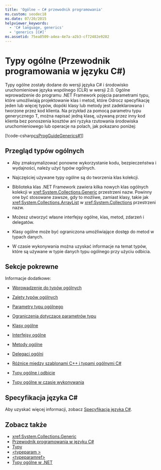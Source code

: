 ```yaml
---
title: 'Ogólne — C# przewodnik programowania'
ms.custom: seodec18
ms.date: 07/20/2015
helpviewer_keywords:
  - 'C# language, generics'
  - 'generics [C#]'
ms.assetid: 75ea8509-a4ea-4e7a-a2b3-cf72482e9282
---
```

# <a name="generics-c-programming-guide"></a>Typy ogólne (Przewodnik programowania w języku C#)
Typy ogólne zostały dodane do wersji języka C# i środowisko uruchomieniowe języka wspólnego (CLR) w wersji 2.0. Ogólne wprowadzenie do programu .NET Framework pojęcia parametrami typu, które umożliwiają projektowanie klas i metod, które Odrocz specyfikację jeden lub więcej typów, dopóki klasy lub metody jest zadeklarowana i tworzone przez kod klienta. Na przykład za pomocą parametru typu generycznego T, można napisać jedną klasę, używaną przez inny kod klienta bez ponoszenia kosztów ani ryzyka rzutowania środowiska uruchomieniowego lub operacje na polach, jak pokazano poniżej:  
  
 [!code-csharp[csProgGuideGenerics#1](~/samples/snippets/csharp/VS_Snippets_VBCSharp/csProgGuideGenerics/CS/Generics.cs#1)]  
  
## <a name="generics-overview"></a>Przegląd typów ogólnych  
  
-   Aby zmaksymalizować ponowne wykorzystanie kodu, bezpieczeństwa i wydajności, należy użyć typów ogólnych.  
  
-   Najczęściej używane typy ogólne są do tworzenia klas kolekcji.  
  
-   Biblioteka klas .NET Framework zawiera kilka nowych klas ogólnych kolekcji w <xref:System.Collections.Generic> przestrzeni nazw. Powinny one być stosowane zawsze, gdy to możliwe, zamiast klasy, takie jak <xref:System.Collections.ArrayList> w <xref:System.Collections> przestrzeni nazw.  
  
-   Możesz utworzyć własne interfejsy ogólne, klas, metod, zdarzeń i delegatów.  
  
-   Klasy ogólne może być ograniczona umożliwiające dostęp do metod w typach danych.  
  
-   W czasie wykonywania można uzyskać informacje na temat typów, które są używane w typie danych typu ogólnego przy użyciu odbicia.  
  
## <a name="related-sections"></a>Sekcje pokrewne  
 Informacje dodatkowe:  
  
-   [Wprowadzenie do typów ogólnych](../../../csharp/programming-guide/generics/introduction-to-generics.md)  
  
-   [Zalety typów ogólnych](../../../csharp/programming-guide/generics/benefits-of-generics.md)  
  
-   [Parametry typu ogólnego](../../../csharp/programming-guide/generics/generic-type-parameters.md)  
  
-   [Ograniczenia dotyczące parametrów typu](../../../csharp/programming-guide/generics/constraints-on-type-parameters.md)  
  
-   [Klasy ogólne](../../../csharp/programming-guide/generics/generic-classes.md)  
  
-   [Interfejsy ogólne](../../../csharp/programming-guide/generics/generic-interfaces.md)  
  
-   [Metody ogólne](../../../csharp/programming-guide/generics/generic-methods.md)  
  
-   [Delegaci ogólni](../../../csharp/programming-guide/generics/generic-delegates.md)  
  
-   [Różnice między szablonami C++ i typami ogólnymi C#](../../../csharp/programming-guide/generics/differences-between-cpp-templates-and-csharp-generics.md)  
  
-   [Typy ogólne i odbicie](../../../csharp/programming-guide/generics/generics-and-reflection.md)  
  
-   [Typy ogólne w czasie wykonywania](../../../csharp/programming-guide/generics/generics-in-the-run-time.md)  
  
## <a name="c-language-specification"></a>Specyfikacja języka C#  
 Aby uzyskać więcej informacji, zobacz [Specyfikacja języka C#](~/_csharplang/spec/types.md#constructed-types).  
  
## <a name="see-also"></a>Zobacz także

- <xref:System.Collections.Generic>
- [Przewodnik programowania w języku C#](../../../csharp/programming-guide/index.md)
- [Typy](../../../csharp/programming-guide/types/index.md)
- [\<typeparam >](../../../csharp/programming-guide/xmldoc/typeparam.md)
- [\<typeparamref>](../../../csharp/programming-guide/xmldoc/typeparamref.md)
- [Typy ogólne w .NET](../../../standard/generics/index.md)
